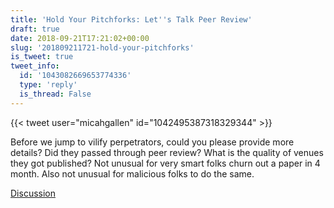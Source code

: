 ```yaml
---
title: 'Hold Your Pitchforks: Let''s Talk Peer Review'
draft: true
date: 2018-09-21T17:21:02+00:00
slug: '201809211721-hold-your-pitchforks'
is_tweet: true
tweet_info:
  id: '1043082669653774336'
  type: 'reply'
  is_thread: False
---
```




{{< tweet user="micahgallen" id="1042495387318329344" >}}

Before we jump to vilify perpetrators, could you please provide more details? Did they passed through peer review? What is the quality of venues they got published? Not unusual for very smart folks churn out a paper in 4 month. Also not unusual for malicious folks to do the same.

[Discussion](https://x.com/sytelus/status/1043082669653774336)
